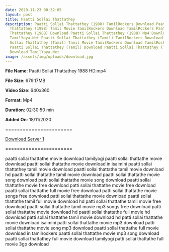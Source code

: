 ```yaml
---
date: 2020-11-23 00:32:05
layout: post
title: Paatti Sollai Thattathey
description: Paatti Sollai Thattathey (1988) TamilRockers Download Paatti Sollai
  Thattathey (1988) Tamil Movie TamilRockers Download TamilRockers Paatti Sollai
  Thattathey (1988) Download Paatti Sollai Thattathey (1988) Mp4 Download
  TamilYaya.Net Paatti Sollai Thattathey (Tamil) TamilRockers Download Paatti
  Sollai Thattathey (Tamil) Tamil Movie TamilRockers Download TamilRockers
  Paatti Sollai Thattathey (Tamil) Download Paatti Sollai Thattathey (Tamil) Mp4
  Download TamilYaya.Net
image: /assets/img/uploads/download.jpg
---
```

**File Name**: Paatti Sollai Thattathey 1988 HD.mp4


**File Size**: 679.17MB


**Video Size**: 640x360


**Format**: Mp4


**Duration**: 02:30:50 min


**Added On**: 18/11/2020

\=======================

[Download Server 1](http://s27.uptofiles.net//files/Tamil%20HD%20Mobile%20Movies/Paatti%20Sollai%20Thattathey%20(1988)/Paatti%20Sollai%20Thattathey%20(Tamil)/Paatti%20Sollai%20Thattathey%20(DVD)/Paatti%20Sollai%20Thattathey%201988%20HD.mp4)

[](http://s27.uptofiles.net//files/Tamil%20HD%20Mobile%20Movies/Paatti%20Sollai%20Thattathey%20(1988)/Paatti%20Sollai%20Thattathey%20(Tamil)/Paatti%20Sollai%20Thattathey%20(DVD)/Paatti%20Sollai%20Thattathey%201988%20HD.mp4)=======================

paatti sollai thattathe movie download tamilyogi
paatti sollai thattathe movie download
paatti sollai thattathe movie download in isaimini
paatti sollai thattathey tamil movie download
paatti sollai thattathe tamil movie download hd
paatti sollai thattathe tamil movie download
paatti sollai thattathe movie song download
patti sollai thattathe movie song download
paatti sollai thattathe movie free download
patti sollai thattathe movie free download
paatti sollai thattathe full movie free download
patti sollai thattathe movie songs free download
patti sollai thattathe movie download
paatti sollai thattathe tamil full movie download hd
patti sollai thattathe tamil movie free download
paatti sollai thattathe tamil movie mp3 songs free download
patti sollai thattathe movie download hd
paatti sollai thattathe full movie hd download
patti sollai thattathe tamil movie download hd
patti sollai thattathe movie download isaimini
patti sollai thattathe movie mp3 download
patti sollai thattathe movie song mp3 download
paatti sollai thattathe full movie download in tamilrockers
paatti sollai thattathe movie mp3 song download
paatti sollai thattathey full movie download tamilyogi
patti sollai thattathe full movie 3gp download